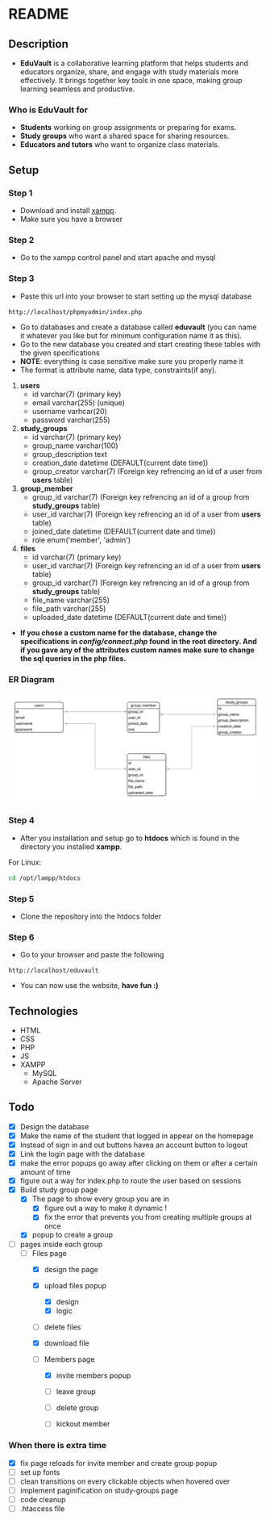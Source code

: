# README
## Description
- **EduVault** is a collaborative learning platform that helps students and educators organize, share, and engage with study materials more effectively. It brings together key tools in one space, making group learning seamless and productive.
### Who is EduVault for
  - **Students** working on group assignments or preparing for exams.
  - **Study groups** who want a shared space for sharing resources.
  - **Educators and tutors** who want to organize class materials.
## Setup

### Step 1
- Download and install [xampp](https://www.apachefriends.org/download.html).
- Make sure you have a browser

### Step 2
- Go to the xampp control panel and start apache and mysql

### Step 3
- Paste this url into your browser to start setting up the mysql database
```
http://localhost/phpmyadmin/index.php
```
- Go to databases and create a database called **eduvault** (you can name it whatever you like but for minimum configuration name it as this).
- Go to the new database you created and start creating these tables with the given specifications
- **NOTE**: everything is case sensitive make sure you properly name it
- The format is attribute name, data type, constraints(if any).
  
1. **users**
   - id varchar(7) (primary key)
   - email varchar(255) (unique)
   - username varhcar(20)
   - password varchar(255)
2. **study_groups**
   - id varchar(7) (primary key)
   - group_name varchar(100)
   - group_description text
   - creation_date datetime (DEFAULT(current date time))
   - group_creator varchar(7) (Foreign key refrencing an id of a user from **users** table)
3. **group_member**
   - group_id varchar(7) (Foreign key refrencing an id of a group from **study_groups** table) 
   - user_id varchar(7) (Foreign key refrencing an id of a user from **users** table)
   - joined_date datetime (DEFAULT(current date and time))
   - role enum('member', 'admin')
4. **files**
   - id varchar(7) (primary key)
   - user_id varchar(7) (Foreign key refrencing an id of a user from **users** table)
   - group_id varchar(7) (Foreign key refrencing an id of a group from **study_groups** table)
   - file_name varchar(255)
   - file_path varchar(255)
   - uploaded_date datetime (DEFAULT(current date and time))

- **If you chose a custom name for the database, change the specifications in *config/connect.php* found in the root directory. And if you gave any of the attributes custom names make sure to change the sql queries in the php files.**

### ER Diagram
![](assets/images/er-diagram.png)
### Step 4
- After you installation and setup go to **htdocs** which is found in the directory you installed **xampp**.

For Linux:
```bash
cd /opt/lampp/htdocs
```
### Step 5
- Clone the repository into the htdocs folder

### Step 6 
- Go to your browser and paste the following
```
http://localhost/eduvault
```
- You can now use the website, **have fun :)**


## Technologies 
- HTML
- CSS
- PHP
- JS
- XAMPP
  - MySQL
  - Apache Server




## Todo
- [x] Design the database
- [x] Make the name of the student that logged in appear on the homepage
- [x] Instead of sign in and out buttons havea an account button to logout
- [x] Link the login page with the database
- [x] make the error popups go away after clicking on them or after a certain amount of time
- [x] figure out a way for index.php to route the user based on sessions
- [x] Build study group page
  - [x] The page to show every group you are in
    - [x] figure out a way to make it dynamic !
    - [x] fix the error that prevents you from creating multiple groups at once
  - [x] popup to create a group
- [ ] pages inside each group
  - [ ] Files page
    - [x] design the page 
    - [x] upload files popup
      - [x] design
      - [x] logic
    - [ ] delete files
    - [x] download file

    - [ ] Members page
      - [x] invite members popup
      - [ ] leave group
      - [ ] delete group
      - [ ] kickout member


### When there is extra time
- [x] fix page reloads for invite member and create group popup
- [ ] set up fonts
- [ ] clean transitions on every clickable objects when hovered over
- [ ] implement paginification on study-groups page
- [ ] code cleanup
- [ ] .htaccess file
